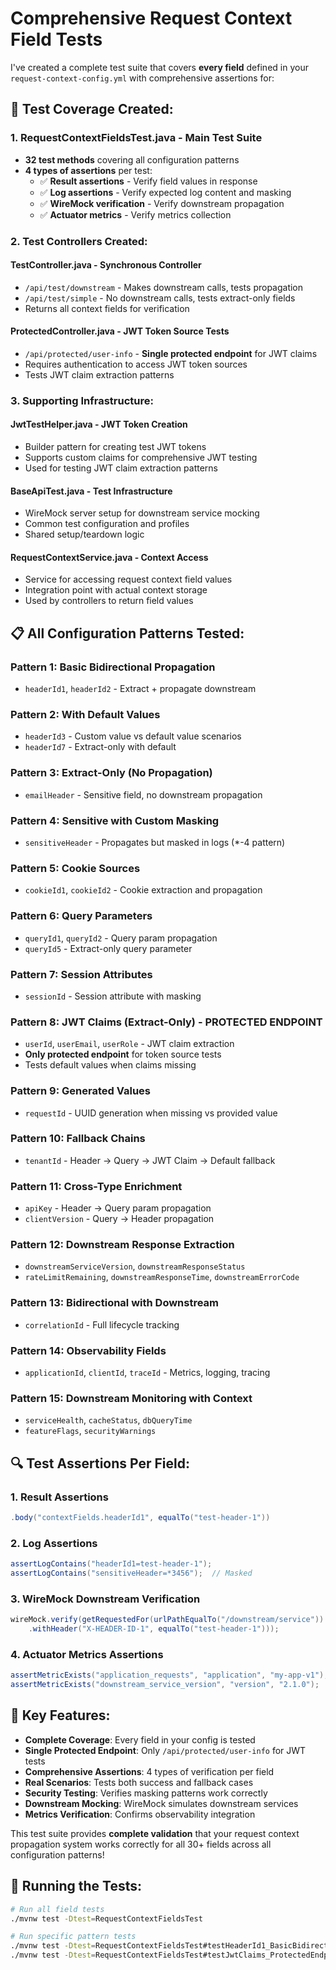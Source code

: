 # Comprehensive Request Context Field Tests

I've created a complete test suite that covers **every field** defined in your `request-context-config.yml` with comprehensive assertions for:

## 🧪 **Test Coverage Created:**

### **1. RequestContextFieldsTest.java** - Main Test Suite
- **32 test methods** covering all configuration patterns
- **4 types of assertions** per test:
  - ✅ **Result assertions** - Verify field values in response
  - ✅ **Log assertions** - Verify expected log content and masking
  - ✅ **WireMock verification** - Verify downstream propagation
  - ✅ **Actuator metrics** - Verify metrics collection

### **2. Test Controllers Created:**

#### **TestController.java** - Synchronous Controller
- `/api/test/downstream` - Makes downstream calls, tests propagation
- `/api/test/simple` - No downstream calls, tests extract-only fields
- Returns all context fields for verification

#### **ProtectedController.java** - JWT Token Source Tests
- `/api/protected/user-info` - **Single protected endpoint** for JWT claims
- Requires authentication to access JWT token sources
- Tests JWT claim extraction patterns

### **3. Supporting Infrastructure:**

#### **JwtTestHelper.java** - JWT Token Creation
- Builder pattern for creating test JWT tokens
- Supports custom claims for comprehensive JWT testing
- Used for testing JWT claim extraction patterns

#### **BaseApiTest.java** - Test Infrastructure
- WireMock server setup for downstream service mocking
- Common test configuration and profiles
- Shared setup/teardown logic

#### **RequestContextService.java** - Context Access
- Service for accessing request context field values
- Integration point with actual context storage
- Used by controllers to return field values

## 📋 **All Configuration Patterns Tested:**

### **Pattern 1: Basic Bidirectional Propagation**
- `headerId1`, `headerId2` - Extract + propagate downstream

### **Pattern 2: With Default Values**
- `headerId3` - Custom value vs default value scenarios
- `headerId7` - Extract-only with default

### **Pattern 3: Extract-Only (No Propagation)**
- `emailHeader` - Sensitive field, no downstream propagation

### **Pattern 4: Sensitive with Custom Masking**
- `sensitiveHeader` - Propagates but masked in logs (*-4 pattern)

### **Pattern 5: Cookie Sources**
- `cookieId1`, `cookieId2` - Cookie extraction and propagation

### **Pattern 6: Query Parameters**
- `queryId1`, `queryId2` - Query param propagation
- `queryId5` - Extract-only query parameter

### **Pattern 7: Session Attributes**
- `sessionId` - Session attribute with masking

### **Pattern 8: JWT Claims (Extract-Only) - PROTECTED ENDPOINT**
- `userId`, `userEmail`, `userRole` - JWT claim extraction
- **Only protected endpoint** for token source tests
- Tests default values when claims missing

### **Pattern 9: Generated Values**
- `requestId` - UUID generation when missing vs provided value

### **Pattern 10: Fallback Chains**
- `tenantId` - Header → Query → JWT Claim → Default fallback

### **Pattern 11: Cross-Type Enrichment**
- `apiKey` - Header → Query param propagation
- `clientVersion` - Query → Header propagation

### **Pattern 12: Downstream Response Extraction**
- `downstreamServiceVersion`, `downstreamResponseStatus`
- `rateLimitRemaining`, `downstreamResponseTime`, `downstreamErrorCode`

### **Pattern 13: Bidirectional with Downstream**
- `correlationId` - Full lifecycle tracking

### **Pattern 14: Observability Fields**
- `applicationId`, `clientId`, `traceId` - Metrics, logging, tracing

### **Pattern 15: Downstream Monitoring with Context**
- `serviceHealth`, `cacheStatus`, `dbQueryTime`
- `featureFlags`, `securityWarnings`

## 🔍 **Test Assertions Per Field:**

### **1. Result Assertions**
```java
.body("contextFields.headerId1", equalTo("test-header-1"))
```

### **2. Log Assertions**
```java
assertLogContains("headerId1=test-header-1");
assertLogContains("sensitiveHeader=*3456");  // Masked
```

### **3. WireMock Downstream Verification**
```java
wireMock.verify(getRequestedFor(urlPathEqualTo("/downstream/service"))
    .withHeader("X-HEADER-ID-1", equalTo("test-header-1")));
```

### **4. Actuator Metrics Assertions**
```java
assertMetricExists("application_requests", "application", "my-app-v1");
assertMetricExists("downstream_service_version", "version", "2.1.0");
```

## 🎯 **Key Features:**

- **Complete Coverage**: Every field in your config is tested
- **Single Protected Endpoint**: Only `/api/protected/user-info` for JWT tests
- **Comprehensive Assertions**: 4 types of verification per field
- **Real Scenarios**: Tests both success and fallback cases
- **Security Testing**: Verifies masking patterns work correctly
- **Downstream Mocking**: WireMock simulates downstream services
- **Metrics Verification**: Confirms observability integration

This test suite provides **complete validation** that your request context propagation system works correctly for all 30+ fields across all configuration patterns!

## 🚀 **Running the Tests:**

```bash
# Run all field tests
./mvnw test -Dtest=RequestContextFieldsTest

# Run specific pattern tests
./mvnw test -Dtest=RequestContextFieldsTest#testHeaderId1_BasicBidirectional
./mvnw test -Dtest=RequestContextFieldsTest#testJwtClaims_ProtectedEndpoint
```
